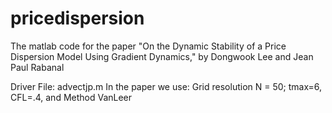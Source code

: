 # pricedispersion
The matlab code for the paper "On the Dynamic Stability of a Price Dispersion Model Using Gradient Dynamics," by Dongwook Lee and Jean Paul Rabanal

Driver File: 
advectjp.m
In the paper we use: Grid resolution N = 50; tmax=6, CFL=.4, and Method VanLeer 


